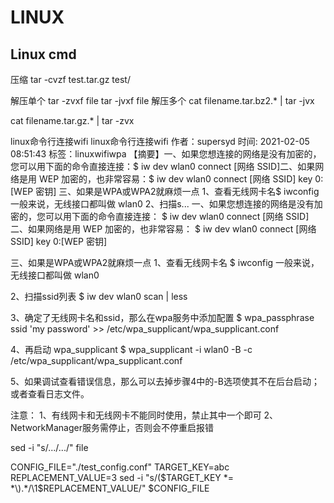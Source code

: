 # LINUX

## Linux cmd

压缩
tar -cvzf test.tar.gz test/

解压单个
tar -zvxf file
tar -jvxf file
解压多个
cat filename.tar.bz2.* | tar -jvx

cat filename.tar.gz.*  | tar -zvx

linux命令行连接wifi
linux命令行连接wifi
作者：supersyd 时间: 2021-02-05 08:51:43
标签：linuxwifiwpa
【摘要】一、如果您想连接的网络是没有加密的，您可以用下面的命令直接连接：$ iw dev wlan0 connect [网络 SSID]二、如果网络是用 WEP 加密的，也非常容易：$ iw dev wlan0 connect [网络 SSID] key 0:[WEP 密钥] 三、如果是WPA或WPA2就麻烦一点 1、查看无线网卡名$ iwconfig一般来说，无线接口都叫做 wlan0 2、扫描s...
一、如果您想连接的网络是没有加密的，您可以用下面的命令直接连接：
$ iw dev wlan0 connect [网络 SSID]
二、如果网络是用 WEP 加密的，也非常容易：
$ iw dev wlan0 connect [网络 SSID] key 0:[WEP 密钥]

三、如果是WPA或WPA2就麻烦一点
1、查看无线网卡名
$ iwconfig
一般来说，无线接口都叫做 wlan0

2、扫描ssid列表
$ iw dev wlan0 scan | less

3、确定了无线网卡名和ssid，那么在wpa服务中添加配置
$ wpa_passphrase ssid 'my password' >> /etc/wpa_supplicant/wpa_supplicant.conf

4、再启动 wpa_supplicant
$ wpa_supplicant -i wlan0 -B -c /etc/wpa_supplicant/wpa_supplicant.conf

5、如果调试查看错误信息，那么可以去掉步骤4中的-B选项使其不在后台启动；或者查看日志文件。

注意：
1、有线网卡和无线网卡不能同时使用，禁止其中一个即可
2、NetworkManager服务需停止，否则会不停重启报错


sed -i "s/.../.../" file

CONFIG_FILE="./test_config.conf"
TARGET_KEY=abc
REPLACEMENT_VALUE=3
sed -i "s/\($TARGET_KEY *= *\).*/\1$REPLACEMENT_VALUE/" $CONFIG_FILE
